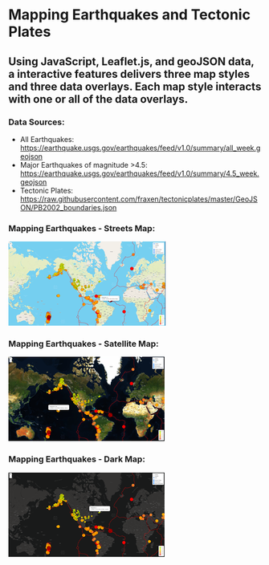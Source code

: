 # Mapping Earthquakes and Tectonic Plates  

## Using JavaScript, Leaflet.js, and geoJSON data, a interactive features delivers three map styles and three data overlays.  Each map style interacts with one or all of the data overlays.  

### Data Sources:
- All Earthquakes:  https://earthquake.usgs.gov/earthquakes/feed/v1.0/summary/all_week.geojson
- Major Earthquakes of magnitude >4.5: https://earthquake.usgs.gov/earthquakes/feed/v1.0/summary/4.5_week.geojson
- Tectonic Plates: https://raw.githubusercontent.com/fraxen/tectonicplates/master/GeoJSON/PB2002_boundaries.json

### Mapping Earthquakes - Streets Map:
![](Mapping_Earthquakes_Streets.png)
  
### Mapping Earthquakes - Satellite Map:
![](Mapping_Earthquakes_Satellite.png)

### Mapping Earthquakes - Dark Map:
![](Mapping_Earthquakes_dark.png)
